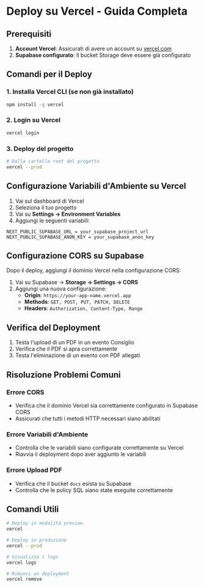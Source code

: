 # Deploy su Vercel - Guida Completa

## Prerequisiti

1. **Account Vercel**: Assicurati di avere un account su [vercel.com](https://vercel.com)
2. **Supabase configurato**: Il bucket Storage deve essere già configurato

## Comandi per il Deploy

### 1. Installa Vercel CLI (se non già installato)
```bash
npm install -g vercel
```

### 2. Login su Vercel
```bash
vercel login
```

### 3. Deploy del progetto
```bash
# Dalla cartella root del progetto
vercel --prod
```

## Configurazione Variabili d'Ambiente su Vercel

1. Vai sul dashboard di Vercel
2. Seleziona il tuo progetto
3. Vai su **Settings → Environment Variables**
4. Aggiungi le seguenti variabili:

```
NEXT_PUBLIC_SUPABASE_URL = your_supabase_project_url
NEXT_PUBLIC_SUPABASE_ANON_KEY = your_supabase_anon_key
```

## Configurazione CORS su Supabase

Dopo il deploy, aggiungi il dominio Vercel nella configurazione CORS:

1. Vai su Supabase → **Storage → Settings → CORS**
2. Aggiungi una nuova configurazione:
   - **Origin**: `https://your-app-name.vercel.app`
   - **Methods**: `GET, POST, PUT, PATCH, DELETE`
   - **Headers**: `Authorization, Content-Type, Range`

## Verifica del Deployment

1. Testa l'upload di un PDF in un evento Consiglio
2. Verifica che il PDF si apra correttamente
3. Testa l'eliminazione di un evento con PDF allegati

## Risoluzione Problemi Comuni

### Errore CORS
- Verifica che il dominio Vercel sia correttamente configurato in Supabase CORS
- Assicurati che tutti i metodi HTTP necessari siano abilitati

### Errore Variabili d'Ambiente
- Controlla che le variabili siano configurate correttamente su Vercel
- Riavvia il deployment dopo aver aggiunto le variabili

### Errore Upload PDF
- Verifica che il bucket `docs` esista su Supabase
- Controlla che le policy SQL siano state eseguite correttamente

## Comandi Utili

```bash
# Deploy in modalità preview
vercel

# Deploy in produzione
vercel --prod

# Visualizza i logs
vercel logs

# Rimuovi un deployment
vercel remove
```


